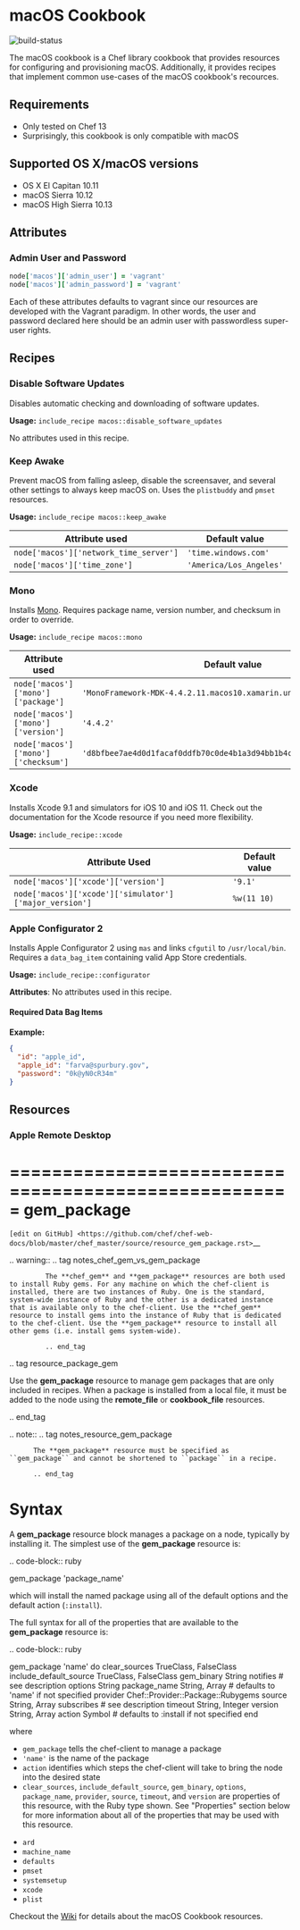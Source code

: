 macOS Cookbook
==============

![build-status](https://office.visualstudio.com/_apis/public/build/definitions/59d72877-1cea-4eb6-9d06-66716573631a/2140/badge)

The macOS cookbook is a Chef library cookbook that provides resources for configuring
and provisioning macOS. Additionally, it provides recipes that implement common
use-cases of the macOS cookbook's recources.

Requirements
------------

- Only tested on Chef 13
- Surprisingly, this cookbook is only compatible with macOS

Supported OS X/macOS versions
-----------------------------

- OS X El Capitan 10.11
- macOS Sierra 10.12
- macOS High Sierra 10.13

Attributes
----------

### Admin User and Password

```ruby
node['macos']['admin_user'] = 'vagrant'
node['macos']['admin_password'] = 'vagrant'
```

Each of these attributes defaults to vagrant since our resources are developed
with the Vagrant paradigm. In other words, the user and password declared here
should be an admin user with passwordless super-user rights.

Recipes
-------

### Disable Software Updates

Disables automatic checking and downloading of software updates.

**Usage:** `include_recipe macos::disable_software_updates`

No attributes used in this recipe.

### Keep Awake

Prevent macOS from falling asleep, disable the screensaver, and
several other settings to always keep macOS on. Uses the `plistbuddy` and `pmset`
resources.

**Usage:** `include_recipe macos::keep_awake`

| Attribute used                        | Default value           |
|---------------------------------------|-------------------------|
| `node['macos']['network_time_server']`| `'time.windows.com'`    |
| `node['macos']['time_zone']`          | `'America/Los_Angeles'` |

### Mono

Installs [Mono](http://www.mono-project.com/docs/about-mono/). Requires package
name, version number, and checksum in order to override.

**Usage:** `include_recipe macos::mono`

| Attribute used                      | Default value              |
|-------------------------------------|----------------------------------------|
| `node['macos']['mono']['package']`  | `'MonoFramework-MDK-4.4.2.11.macos10.xamarin.universal.pkg'` |
| `node['macos']['mono']['version']`  | `'4.4.2'`                  |
| `node['macos']['mono']['checksum']` | `'d8bfbee7ae4d0d1facaf0ddfb70c0de4b1a3d94bb1b4c38e8fa4884539f54e23'` |

### Xcode

Installs Xcode 9.1 and simulators for iOS 10 and iOS 11. Check out
the documentation for the Xcode resource if you need more flexibility.

**Usage:** `include_recipe::xcode`

| Attribute Used                                                | Default value |
|---------------------------------------------------------------|---------------|
| `node['macos']['xcode']['version']`                           |  `'9.1'`      |
| `node['macos']['xcode']['simulator']['major_version']`        | `%w(11 10)`   |

### Apple Configurator 2

Installs Apple Configurator 2 using `mas` and links `cfgutil` to
`/usr/local/bin`. Requires a `data_bag_item` containing valid App Store credentials.

**Usage:** `include_recipe::configurator`

**Attributes**: No attributes used in this recipe.

#### Required Data Bag Items

**Example:**

```json
{
  "id": "apple_id",
  "apple_id": "farva@spurbury.gov",
  "password": "0k@yN0cR34m"
}
```

Resources
---------

### Apple Remote Desktop

=====================================================
gem_package
=====================================================
`[edit on GitHub] <https://github.com/chef/chef-web-docs/blob/master/chef_master/source/resource_gem_package.rst>`__

.. warning:: .. tag notes_chef_gem_vs_gem_package

             The **chef_gem** and **gem_package** resources are both used to install Ruby gems. For any machine on which the chef-client is installed, there are two instances of Ruby. One is the standard, system-wide instance of Ruby and the other is a dedicated instance that is available only to the chef-client. Use the **chef_gem** resource to install gems into the instance of Ruby that is dedicated to the chef-client. Use the **gem_package** resource to install all other gems (i.e. install gems system-wide).

             .. end_tag

.. tag resource_package_gem

Use the **gem_package** resource to manage gem packages that are only included in recipes. When a package is installed from a local file, it must be added to the node using the **remote_file** or **cookbook_file** resources.

.. end_tag

.. note:: .. tag notes_resource_gem_package

          The **gem_package** resource must be specified as ``gem_package`` and cannot be shortened to ``package`` in a recipe.

          .. end_tag

Syntax
=====================================================
A **gem_package** resource block manages a package on a node, typically by installing it. The simplest use of the **gem_package** resource is:

.. code-block:: ruby

   gem_package 'package_name'

which will install the named package using all of the default options and the default action (``:install``).

The full syntax for all of the properties that are available to the **gem_package** resource is:

.. code-block:: ruby

   gem_package 'name' do
     clear_sources              TrueClass, FalseClass
     include_default_source     TrueClass, FalseClass
     gem_binary                 String
     notifies                   # see description
     options                    String
     package_name               String, Array # defaults to 'name' if not specified
     provider                   Chef::Provider::Package::Rubygems
     source                     String, Array
     subscribes                 # see description
     timeout                    String, Integer
     version                    String, Array
     action                     Symbol # defaults to :install if not specified
   end

where

* ``gem_package`` tells the chef-client to manage a package
* ``'name'`` is the name of the package
* ``action`` identifies which steps the chef-client will take to bring the node into the desired state
* ``clear_sources``, ``include_default_source``, ``gem_binary``, ``options``, ``package_name``, ``provider``, ``source``, ``timeout``, and ``version`` are properties of this resource, with the Ruby type shown. See "Properties" section below for more information about all of the properties that may be used with this resource.

- `ard`
- `machine_name`
- `defaults`
- `pmset`
- `systemsetup`
- `xcode`
- `plist`

Checkout the [Wiki](https://github.com/Microsoft/macos-cookbook/wiki) for details
about the macOS Cookbook resources.
